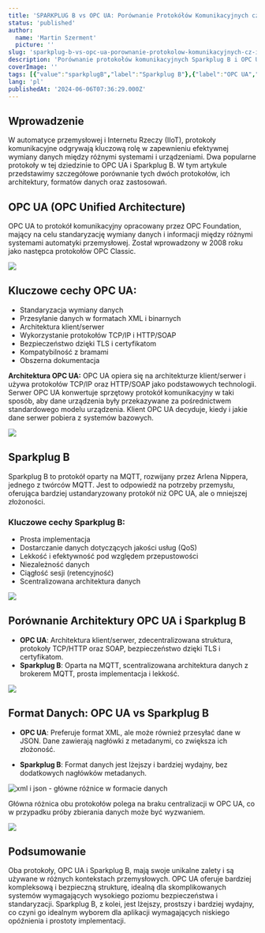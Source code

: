 ```yaml
---
title: 'SPARKPLUG B vs OPC UA: Porównanie Protokółów Komunikacyjnych cz II'
status: 'published'
author:
  name: 'Martin Szerment'
  picture: ''
slug: 'sparkplug-b-vs-opc-ua-porownanie-protokolow-komunikacyjnych-cz-ii'
description: 'Porównanie protokołów komunikacyjnych Sparkplug B i OPC UA w kontekście przemysłowego Internetu Rzeczy (IIoT). Dowiedz się o ich architekturze, formatach danych, bezpieczeństwie oraz zastosowaniach. Odkryj, który protokół lepiej spełni wymagania Twojego projektu automatyki przemysłowej.'
coverImage: ''
tags: [{"value":"sparkplugB","label":"Sparkplug B"},{"label":"OPC UA","value":"opcUa"},{"value":"mqtt","label":"MQTT"},{"value":"protokółKomunikacyjny","label":"Protokół komunikacyjny"},{"value":"iIoT","label":"IIoT"},{"label":"Automatyka przemysłowa","value":"automatykaPrzemysłowa"},{"label":"Architektura klient/serwer","value":"architekturaKlient/serwer"},{"label":"Bezpieczeństwo danych","value":"bezpieczeństwoDanych"},{"label":"Standaryzacja danych","value":"standaryzacjaDanych"}]
lang: 'pl'
publishedAt: '2024-06-06T07:36:29.000Z'
---
```


## **Wprowadzenie**

W automatyce przemysłowej i Internetu Rzeczy (IIoT), protokoły komunikacyjne odgrywają kluczową rolę w zapewnieniu efektywnej wymiany danych między różnymi systemami i urządzeniami. Dwa popularne protokoły w tej dziedzinie to OPC UA i Sparkplug B. W tym artykule przedstawimy szczegółowe porównanie tych dwóch protokołów, ich architektury, formatów danych oraz zastosowań.

## **OPC UA (OPC Unified Architecture)**

OPC UA to protokół komunikacyjny opracowany przez OPC Foundation, mający na celu standaryzację wymiany danych i informacji między różnymi systemami automatyki przemysłowej. Został wprowadzony w 2008 roku jako następca protokołów OPC Classic.

[![](/images/image-q4nt-c5Nj.png)](https://github.com/Omnimes/omnimes-website/blob/5694d60b486ceb045eb3fe6c290eaf0e65c7f0bd/images/image-Q4NT.png)

## **Kluczowe cechy OPC UA:**

- Standaryzacja wymiany danych
- Przesyłanie danych w formatach XML i binarnych
- Architektura klient/serwer
- Wykorzystanie protokołów TCP/IP i HTTP/SOAP
- Bezpieczeństwo dzięki TLS i certyfikatom
- Kompatybilność z bramami
- Obszerna dokumentacja

**Architektura OPC UA:** OPC UA opiera się na architekturze klient/serwer i używa protokołów TCP/IP oraz HTTP/SOAP jako podstawowych technologii. Serwer OPC UA konwertuje sprzętowy protokół komunikacyjny w taki sposób, aby dane urządzenia były przekazywane za pośrednictwem standardowego modelu urządzenia. Klient OPC UA decyduje, kiedy i jakie dane serwer pobiera z systemów bazowych.

[![](/images/image-k1mz-EwOT.png)](https://github.com/Omnimes/omnimes-website/blob/5694d60b486ceb045eb3fe6c290eaf0e65c7f0bd/images/image-k1Mz.png)

## **Sparkplug B**

Sparkplug B to protokół oparty na MQTT, rozwijany przez Arlena Nippera, jednego z twórców MQTT. Jest to odpowiedź na potrzeby przemysłu, oferująca bardziej ustandaryzowany protokół niż OPC UA, ale o mniejszej złożoności.

### **Kluczowe cechy Sparkplug B:**

- Prosta implementacja
- Dostarczanie danych dotyczących jakości usług (QoS)
- Lekkość i efektywność pod względem przepustowości
- Niezależność danych
- Ciągłość sesji (retencyjność)
- Scentralizowana architektura danych

[![](/images/image-y5mt-IzMD.png)](https://github.com/Omnimes/omnimes-website/blob/5694d60b486ceb045eb3fe6c290eaf0e65c7f0bd/images/image-Y5MT.png)

## **Porównanie Architektury OPC UA i Sparkplug B**

- **OPC UA**: Architektura klient/serwer, zdecentralizowana struktura, protokoły TCP/HTTP oraz SOAP, bezpieczeństwo dzięki TLS i certyfikatom.
- **Sparkplug B**: Oparta na MQTT, scentralizowana architektura danych z brokerem MQTT, prosta implementacja i lekkość.

[![](/images/image-c2mj-k0NT.png)](https://github.com/Omnimes/omnimes-website/blob/5694d60b486ceb045eb3fe6c290eaf0e65c7f0bd/images/image-c2Mj.png)

## **Format Danych: OPC UA vs Sparkplug B**

- **OPC UA**: Preferuje format XML, ale może również przesyłać dane w JSON. Dane zawierają nagłówki z metadanymi, co zwiększa ich złożoność.

- **Sparkplug B**: Format danych jest lżejszy i bardziej wydajny, bez dodatkowych nagłówków metadanych.

![xml i json - główne różnice w formacie danych](/images/image-AxNT.png)

Główna różnica obu protokołów polega na braku centralizacji w OPC UA, co w przypadku próby zbierania danych może być wyzwaniem.

[![](/images/image-q3ot-U4MD.png)](https://github.com/Omnimes/omnimes-website/blob/5694d60b486ceb045eb3fe6c290eaf0e65c7f0bd/images/image-Q3OT.png)

## **Podsumowanie**

Oba protokoły, OPC UA i Sparkplug B, mają swoje unikalne zalety i są używane w różnych kontekstach przemysłowych. OPC UA oferuje bardziej kompleksową i bezpieczną strukturę, idealną dla skomplikowanych systemów wymagających wysokiego poziomu bezpieczeństwa i standaryzacji. Sparkplug B, z kolei, jest lżejszy, prostszy i bardziej wydajny, co czyni go idealnym wyborem dla aplikacji wymagających niskiego opóźnienia i prostoty implementacji.